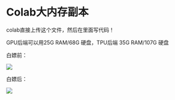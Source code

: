 # Colab大内存副本

colab直接上传这个文件，然后在里面写代码！

GPU后端可以用25G RAM/68G 硬盘，TPU后端 35G RAM/107G 硬盘

白嫖前：

![](https://github.com/douzujun/Colab-Better/blob/master/2.png)

白嫖后：

![](.https://github.com/douzujun/Colab-Better/blob/master/3.png) 

